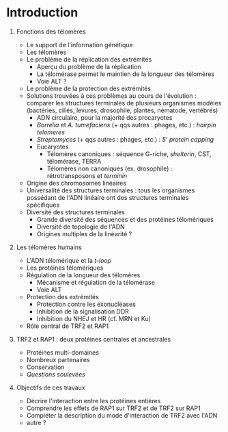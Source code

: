 # Introduction

1. Fonctions des télomères
    - Le support de l'information génétique
    - Les télomères
    - Le problème de la réplication des extrémités
        * Aperçu du problème de la réplication
        * La télomérase permet le maintien de la longueur des télomères
        * Voie ALT ?
    - Le problème de la protection des extrémités
    - Solutions trouvées à ces problèmes au cours de l'évolution : comparer les
      structures terminales de plusieurs organismes modèles (bactéries, ciliés,
      levures, drosophile, plantes, nématode, vertébrés)
        * ADN circulaire, pour la majorité des procaryotes
        * *Borrelia* et *A. tumefaciens* (+ qqs autres : phages, etc.) :
          *hairpin telomeres*
        * *Streptomyces* (+ qqs autres : phages, etc.) : *5' protein capping*
        * Eucaryotes
            + Télomères canoniques : séquence G-riche, *shelterin*, CST,
              télomérase, TERRA
            + Télomères non canoniques (ex. drosophile) : rétrotransposons et
              *terminin*
    - Origine des chromosomes linéaires
    - Universalité des structures terminales : tous les organismes possédant de
      l'ADN linéaire ont des structures terminales spécifiques
    - Diversité des structures terminales
        * Grande diversité des séquences et des protéines télomériques
        * Diversité de topologie de l'ADN
        * Origines multiples de la linéarité ?

2. Les télomères humains
    - L'ADN télomérique et la *t-loop*
    - Les protéines télomériques
    - Régulation de la longueur des télomères
        * Mécanisme et régulation de la télomérase
        * Voie ALT
    - Protection des extrémités
        * Protection contre les exonucléases
        * Inhibition de la signalisation DDR
        * Inhibition du NHEJ et HR (cf. MRN et Ku)
    - Rôle central de TRF2 et RAP1

3. TRF2 et RAP1 : deux protéines centrales et ancestrales
    - Protéines multi-domaines
    - Nombreux partenaires
    - Conservation
    - *Questions soulevées*

4. Objectifs de ces travaux
    - Décrire l'interaction entre les protéines entières
    - Comprendre les effets de RAP1 sur TRF2 et de TRF2 sur RAP1
    - Compléter la description du mode d'interaction de TRF2 avec l'ADN
    - autre ?


